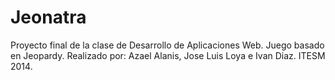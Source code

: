 Jeonatra
========

Proyecto final de la clase de Desarrollo de Aplicaciones Web. Juego basado en Jeopardy.
Realizado por: Azael Alanis, Jose Luis Loya e Ivan Diaz. ITESM 2014.
